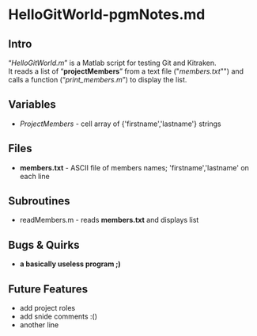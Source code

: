 # **HelloGitWorld-pgmNotes.md**
## Intro  


“*HelloGitWorld.m*” is a Matlab script for testing Git and Kitraken.  
It reads a list of “**projectMembers**” from a text file ("*members.txt*"") and calls a function (“*print_members.m*”) to display the list.


## Variables
* *ProjectMembers* - cell array of {'firstname','lastname'} strings
## Files
* **members.txt** - ASCII file of members names; 'firstname','lastname' on each line
## Subroutines
* readMembers.m - reads **members.txt** and displays list
## Bugs & Quirks
* **a basically useless program ;)**
## Future Features
* add project roles
* add snide comments :()
* another line